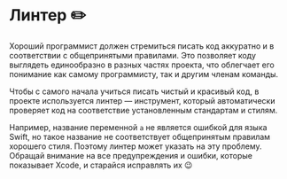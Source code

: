 # Линтер ✏️

Хороший программист должен стремиться писать код аккуратно и в соответствии с общепринятыми правилами. Это позволяет коду выглядеть единообразно в разных частях проекта, что облегчает его понимание как самому программисту, так и другим членам команды. 

Чтобы с самого начала учиться писать чистый и красивый код, в проекте используется линтер — инструмент, который автоматически проверяет код на соответствие установленным стандартам и стилям. 

Например, название переменной `a` не является ошибкой для языка Swift, но такое название не соответствует общепринятым правилам хорошего стиля. Поэтому линтер может указать на эту проблему. Обращай внимание на все предупреждения и ошибки, которые показывает Xcode, и старайся исправлять их 😉
